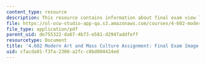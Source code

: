 ```yaml
---
content_type: resource
description: This resource contains information about final exam view list.
file: https://ol-ocw-studio-app-qa.s3.amazonaws.com/courses/4-602-modern-art-and-mass-culture-spring-2012/cfacda01f3fa2308a2fcc8bd004424ed_MIT4_602S12_Fnlexmrvewlst.pdf
file_type: application/pdf
parent_uid: de755322-da67-4b73-e581-d2947addfeff
resourcetype: Document
title: '4.602 Modern Art and Mass Culture Assignment: Final Exam Image Review List'
uid: cfacda01-f3fa-2308-a2fc-c8bd004424ed
---
```

